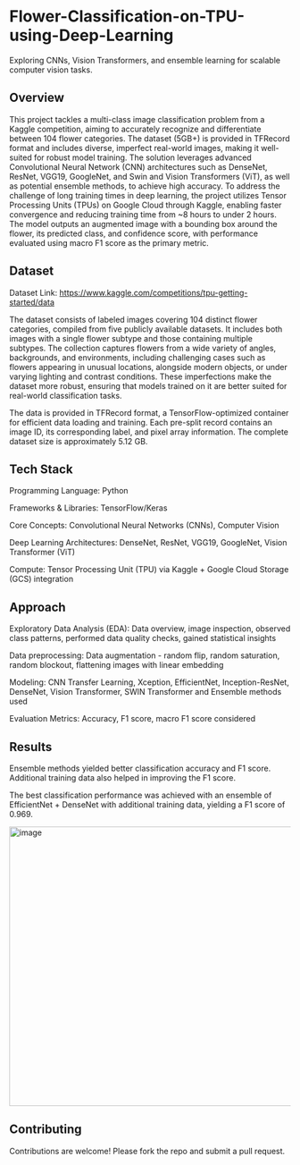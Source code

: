 # Flower-Classification-on-TPU-using-Deep-Learning
Exploring CNNs, Vision Transformers, and ensemble learning for scalable computer vision tasks.

## Overview
This project tackles a multi-class image classification problem from a Kaggle competition, aiming to accurately recognize and differentiate between 104 flower categories. The dataset (5GB+) is provided in TFRecord format and includes diverse, imperfect real-world images, making it well-suited for robust model training. The solution leverages advanced Convolutional Neural Network (CNN) architectures such as DenseNet, ResNet, VGG19, GoogleNet, and Swin and Vision Transformers (ViT), as well as potential ensemble methods, to achieve high accuracy. To address the challenge of long training times in deep learning, the project utilizes Tensor Processing Units (TPUs) on Google Cloud through Kaggle, enabling faster convergence and reducing training time from ~8 hours to under 2 hours. The model outputs an augmented image with a bounding box around the flower, its predicted class, and confidence score, with performance evaluated using macro F1 score as the primary metric.

## Dataset 
Dataset Link: https://www.kaggle.com/competitions/tpu-getting-started/data

The dataset consists of labeled images covering 104 distinct flower categories, compiled from five publicly available datasets. It includes both images with a single flower subtype and those containing multiple subtypes. The collection captures flowers from a wide variety of angles, backgrounds, and environments, including challenging cases such as flowers appearing in unusual locations, alongside modern objects, or under varying lighting and contrast conditions. These imperfections make the dataset more robust, ensuring that models trained on it are better suited for real-world classification tasks.

The data is provided in TFRecord format, a TensorFlow-optimized container for efficient data loading and training. Each pre-split record contains an image ID, its corresponding label, and pixel array information. The complete dataset size is approximately 5.12 GB.

## Tech Stack
Programming Language: Python

Frameworks & Libraries: TensorFlow/Keras

Core Concepts: Convolutional Neural Networks (CNNs), Computer Vision

Deep Learning Architectures: DenseNet, ResNet, VGG19, GoogleNet, Vision Transformer (ViT)

Compute: Tensor Processing Unit (TPU) via Kaggle + Google Cloud Storage (GCS) integration

## Approach
Exploratory Data Analysis (EDA): Data overview, image inspection, observed class patterns, performed data quality checks, gained statistical insights

Data preprocessing: Data augmentation - random flip, random saturation, random blockout, flattening images with linear embedding

Modeling: CNN Transfer Learning, Xception, EfficientNet, Inception-ResNet, DenseNet, Vision Transformer, SWIN Transformer and Ensemble methods used

Evaluation Metrics: Accuracy, F1 score, macro F1 score considered

## Results 
Ensemble methods yielded better classification accuracy and F1 score. Additional training data also helped in improving the F1 score. 

The best classification performance was achieved with an ensemble of EfficientNet + DenseNet with additional training data, yielding a F1 score of 0.969.

<img width="786" height="500" alt="image" src="https://github.com/user-attachments/assets/30c630fb-c2cb-4242-8208-bff5c1a71c50" />

## Contributing
Contributions are welcome! Please fork the repo and submit a pull request.
